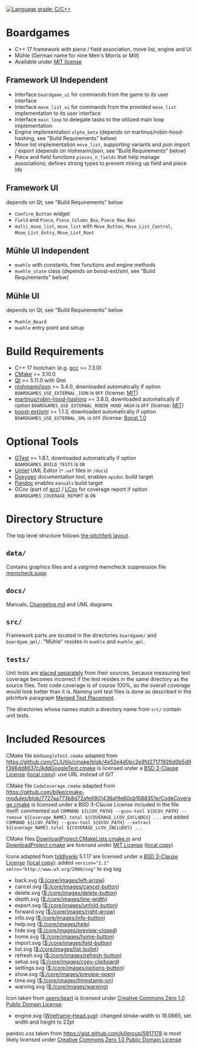 [![Language grade: C/C++](https://img.shields.io/lgtm/grade/cpp/g/edersasch/boardgames.svg?logo=lgtm&logoWidth=18)](https://lgtm.com/projects/g/edersasch/boardgames/context:cpp)


# Boardgames

* C++ 17 framework with piece / field association, move list, engine and UI
* Mühle (German name for nine Men's Morris or Mill)
* Available under [MIT license](LICENSE)


## Framework UI Independent

* Interface `boardgame_ui` for commands from the game to its user interface
* Interface `move_list_ui` for commands from the provided `move_list` implementation to its user interface
* Interface `main_loop` to delegate tasks to the utilized main loop implementation
* Engine implementation `alpha_beta` (depends on martinus/robin-hood-hashing, see "Build Requirements" below)
* Move list implementation `move_list`, supporting variants and json import / export (depends on nlohmann/json, see "Build Requirements" below)
* Piece and field functions `pieces_n_fields` that help manage associations; defines strong types to prevent mixing up field and piece ids


## Framework UI

depends on Qt, see "Build Requirements" below

* `Confirm_Button` widget
* `Field` and `Piece`, `Piece_Column_Box`, `Piece_Row_Box`
* `multi_move_list`, `move_list` with `Move_Button`, `Move_List_Control`, `Move_List_Entry`, `Move_List_Root`


## Mühle UI Independent

* `muehle` with constants, free functions and engine methods
* `muehle_state` class (depends on boost-ext/sml, see "Build Requirements" below)


## Mühle UI

depends on Qt, see "Build Requirements" below

* `Muehle_Board`
* `muehle` entry point and setup


# Build Requirements

* C++ 17 toolchain (e.g. [gcc](https://gcc.gnu.org/) >= 7.3.0)
* [CMake](https://cmake.org) >= 3.10.0
* [Qt](https://qt.io) >= 5.11.0 with Qml
* [nlohmann/json](https://github.com/nlohmann/json/) >= 3.4.0, downloaded automatically if option `BOARDGAMES_USE_EXTERNAL_JSON` is `OFF` (license: [MIT](https://github.com/nlohmann/json/blob/v3.4.0/LICENSE.MIT))
* [martinus/robin-hood-hashing](https://github.com/martinus/robin-hood-hashing) >= 3.8.0, downloaded automatically if option `BOARDGAMES_USE_EXTERNAL_ROBIN_HOOD_HASH` is `OFF` (license: [MIT](https://github.com/martinus/robin-hood-hashing/blob/3.8.0/LICENSE))
* [boost-ext/sml](https://github.com/boost-ext/sml) >= 1.1.3, downloaded automatically if option `BOARDGAMES_USE_EXTERNAL_SML` is `OFF` (license: [Boost 1.0](http://www.boost.org/LICENSE_1_0.txt)


# Optional Tools

* [GTest](https://github.com/google/googletest) >= 1.8.1, downloaded automatically if option `BOARDGAMES_BUILD_TESTS` is `ON`
* [Umlet](https://www.umlet.com) UML Editor (`*.uxf` files in `/docs`)
* [Doxygen](http://www.doxygen.nl) documentation tool, enables `apidoc` build target
* [Pandoc](https://pandoc.org) enables `manuals` build target
* GCov (part of [gcc](https://gcc.gnu.org/)) / [LCov](http://ltp.sourceforge.net/coverage/lcov.php) for coverage report if option `BOARDGAMES_COVERAGE_REPORT` is `ON`


# Directory Structure

The top level structure follows [the pitchfork layout](https://api.csswg.org/bikeshed/?force=1&url=https://raw.githubusercontent.com/vector-of-bool/pitchfork/develop/data/spec.bs).


## `data/`

Contains graphics files and a valgrind memcheck suppression file [memcheck.supp](data/memcheck.supp)


## `docs/`

Manuals, [Changelog.md](docs/Changelog.md) and UML diagrams


## `src/`

Framework parts are located in the directories `boardgame/` and `boardgam_qml/`.
"Mühle" resides in `muehle` and `muehle_qml`.


## `tests/`

Unit tests are
[placed separately](https://api.csswg.org/bikeshed/?force=1&url=https://raw.githubusercontent.com/vector-of-bool/pitchfork/develop/data/spec.bs#src.tests.separate)
from their sources, because measuring test coverage becomes incorrect if the
test resides in the same directory as the source files. Test code coverage is
of course 100%, so the overall coverage would look better than it is. Naming
unit test files is done as described in the pitchfork paragraph
[Merged Test Placement](https://api.csswg.org/bikeshed/?force=1&url=https://raw.githubusercontent.com/vector-of-bool/pitchfork/develop/data/spec.bs#src.tests.merged).

The directories whose names match a directory name from `src/` contain unit
tests.


# Included Resources

CMake file `AddGoogleTest.cmake` adapted from
<https://github.com/CLIUtils/cmake/blob/4e52e4d0bc2e9fd27171926d0b5d9f396dd8637c/AddGoogleTest.cmake>
is licensed under a
[BSD 3-Clause License](https://github.com/CLIUtils/cmake/blob/master/LICENSE) ([local copy](docs/LICENSE_CLIUtils_cmake)):
use URL instead of GIT

CMake file `CodeCoverage.cmake` adapted from
<https://github.com/bilke/cmake-modules/blob/7727aa773b8d72afe6801436af9e60cb1688351e/CodeCoverage.cmake>
is licensed under a BSD 3-Clause License included in the file itself: commented
out `COMMAND ${LCOV_PATH} --gcov-tool ${GCOV_PATH} --remove ${Coverage_NAME}.total ${COVERAGE_LCOV_EXCLUDES} ...`
and added `COMMAND ${LCOV_PATH} --gcov-tool ${GCOV_PATH} --extract ${Coverage_NAME}.total ${COVERAGE_LCOV_INCLUDES} ...`

CMake files
[DownloadProject.CMakeLists.cmake.in](https://github.com/Crascit/DownloadProject/blob/8adf96570b583fd1c280bed8f43a9a0528670cf4/DownloadProject.CMakeLists.cmake.in)
and [DownloadProject.cmake](https://github.com/Crascit/DownloadProject/blob/26983dd7883acbabf6fd98968429f9af44186baf/DownloadProject.cmake)
are licensed under
[MIT License](https://github.com/Crascit/DownloadProject/blob/master/LICENSE) ([local copy](docs/LICENSE_Crascit_DownloadProject)).

Icons adapted from [tiddlywiki](https://tiddlywiki.com) 5.1.17 are licensed
under a [BSD 3-Clause License](https://tiddlywiki.com/#License) ([local copy](docs/LICENSE_tiddlywiki)): added
`version="1.1" xmlns="http://www.w3.org/2000/svg"` to svg tag

* back.svg ([$:/core/images/left-arrow](https://tiddlywiki.com/#%24%3A%2Fcore%2Fimages%2Fleft-arrow))
* cancel.svg ([$:/core/images/cancel-button](https://tiddlywiki.com/#%24%3A%2Fcore%2Fimages%2Fcancel-button))
* delete.svg ([$:/core/images/delete-button](https://tiddlywiki.com/#%24%3A%2Fcore%2Fimages%2Fdelete-button))
* depth.svg ([$:/core/images/line-width](https://tiddlywiki.com/#%24%3A%2Fcore%2Fimages%2Fline-width))
* export.svg ([$:/core/images/unfold-button](https://tiddlywiki.com/#%24%3A%2Fcore%2Fimages%2Funfold-button))
* forward.svg ([$:/core/images/right-arrow](https://tiddlywiki.com/#%24%3A%2Fcore%2Fimages%2Fright-arrow))
* info.svg ([$:/core/images/info-button](https://tiddlywiki.com/#%24%3A%2Fcore%2Fimages%2Finfo-button))
* help.svg ([$:/core/images/help](https://tiddlywiki.com/#%24%3A%2Fcore%2Fimages%2Fhelp))
* hide.svg ([$:/core/images/preview-closed](https://tiddlywiki.com/#%24%3A%2Fcore%2Fimages%2Fpreview-closed))
* home.svg ([$:/core/images/home-button](https://tiddlywiki.com/#%24%3A%2Fcore%2Fimages%2Fhome-button))
* import.svg ([$:/core/images/fold-button](https://tiddlywiki.com/#%24%3A%2Fcore%2Fimages%2Ffold-button))
* list.svg ([$:/core/images/list-bullet](https://tiddlywiki.com/#%24%3A%2Fcore%2Fimages%2Flist-bullet))
* refresh.svg ([$:/core/images/refresh-button](https://tiddlywiki.com/#%24%3A%2Fcore%2Fimages%2Frefresh-button))
* setup.svg ([$:/core/images/copy-clipboard](https://tiddlywiki.com/#%24%3A%2Fcore%2Fimages%2Fcopy-clipboard))
* settings.svg ([$:/core/images/options-button](https://tiddlywiki.com/#%24%3A%2Fcore%2Fimages%2Foptions-button))
* show.svg ([$:/core/images/preview-open](https://tiddlywiki.com/#%24%3A%2Fcore%2Fimages%2Fpreview-open))
* time.svg ([$:/core/images/timestamp-on](https://tiddlywiki.com/#%24%3A%2Fcore%2Fimages%2Ftimestamp-on))
* warning.svg ([$:/core/images/warning](https://tiddlywiki.com/#%24%3A%2Fcore%2Fimages%2Fwarning))

Icon taken from [openclipart](https://openclipart.com) is licensed under
[Creative Commons Zero 1.0 Public Domain License](https://openclipart.org/share):

* engine.svg ([Wireframe-Head.svg](https://openclipart.org/detail/275796/wireframe-head)): changed stroke-width to 19.0665, set width and height to 22pt

pandoc.css taken from <https://gist.github.com/killercup/5917178> is most likely licensed under
[Creative Commons Zero 1.0 Public Domain License](https://gist.github.com/killercup/5917178#gistcomment-1924106)
